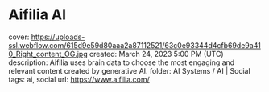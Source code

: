 # Aifilia AI

cover: https://uploads-ssl.webflow.com/615d9e59d80aaa2a87112521/63c0e93344d4cfb69de9a410_Right_content_OG.jpg
created: March 24, 2023 5:00 PM (UTC)
description: Aifilia uses brain data to choose the most engaging and relevant content created by generative AI.
folder: AI Systems / AI | Social
tags: ai, social
url: https://www.aifilia.com/